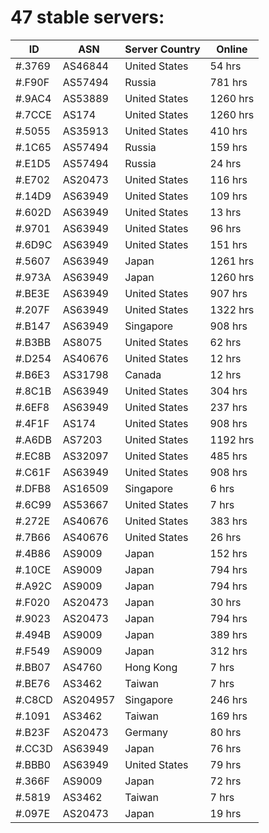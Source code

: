 # 47 stable servers:

| ID | ASN | Server Country | Online |
| ------ | ------ | ------ | ------ |
| #.3769 | AS46844 | United States | 54 hrs |
| #.F90F | AS57494 | Russia | 781 hrs |
| #.9AC4 | AS53889 | United States | 1260 hrs |
| #.7CCE | AS174 | United States | 1260 hrs |
| #.5055 | AS35913 | United States | 410 hrs |
| #.1C65 | AS57494 | Russia | 159 hrs |
| #.E1D5 | AS57494 | Russia | 24 hrs |
| #.E702 | AS20473 | United States | 116 hrs |
| #.14D9 | AS63949 | United States | 109 hrs |
| #.602D | AS63949 | United States | 13 hrs |
| #.9701 | AS63949 | United States | 96 hrs |
| #.6D9C | AS63949 | United States | 151 hrs |
| #.5607 | AS63949 | Japan | 1261 hrs |
| #.973A | AS63949 | Japan | 1260 hrs |
| #.BE3E | AS63949 | United States | 907 hrs |
| #.207F | AS63949 | United States | 1322 hrs |
| #.B147 | AS63949 | Singapore | 908 hrs |
| #.B3BB | AS8075 | United States | 62 hrs |
| #.D254 | AS40676 | United States | 12 hrs |
| #.B6E3 | AS31798 | Canada | 12 hrs |
| #.8C1B | AS63949 | United States | 304 hrs |
| #.6EF8 | AS63949 | United States | 237 hrs |
| #.4F1F | AS174 | United States | 908 hrs |
| #.A6DB | AS7203 | United States | 1192 hrs |
| #.EC8B | AS32097 | United States | 485 hrs |
| #.C61F | AS63949 | United States | 908 hrs |
| #.DFB8 | AS16509 | Singapore | 6 hrs |
| #.6C99 | AS53667 | United States | 7 hrs |
| #.272E | AS40676 | United States | 383 hrs |
| #.7B66 | AS40676 | United States | 26 hrs |
| #.4B86 | AS9009 | Japan | 152 hrs |
| #.10CE | AS9009 | Japan | 794 hrs |
| #.A92C | AS9009 | Japan | 794 hrs |
| #.F020 | AS20473 | Japan | 30 hrs |
| #.9023 | AS20473 | Japan | 794 hrs |
| #.494B | AS9009 | Japan | 389 hrs |
| #.F549 | AS9009 | Japan | 312 hrs |
| #.BB07 | AS4760 | Hong Kong | 7 hrs |
| #.BE76 | AS3462 | Taiwan | 7 hrs |
| #.C8CD | AS204957 | Singapore | 246 hrs |
| #.1091 | AS3462 | Taiwan | 169 hrs |
| #.B23F | AS20473 | Germany | 80 hrs |
| #.CC3D | AS63949 | Japan | 76 hrs |
| #.BBB0 | AS63949 | United States | 79 hrs |
| #.366F | AS9009 | Japan | 72 hrs |
| #.5819 | AS3462 | Taiwan | 7 hrs |
| #.097E | AS20473 | Japan | 19 hrs |

